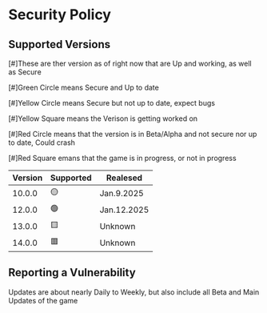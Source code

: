 # Security Policy

## Supported Versions

[#]These are ther version as of right now that are Up and working, as well as Secure

[#]Green Circle means Secure and Up to date

[#]Yellow Circle means Secure but not up to date, expect bugs

[#]Yellow Square means the Verison is getting worked on

[#]Red Circle means that the version is in Beta/Alpha and not secure nor up to date, Could crash

[#]Red Square emans that the game is in progress, or not in progress


| Version | Supported          | Realesed   |
| ------- | ------------------ |------------|
| 10.0.0  | :yellow_circle:    | Jan.9.2025 |
| 12.0.0  | :green_circle:     | Jan.12.2025|
| 13.0.0  | :yellow_square:    | Unknown    |
| 14.0.0  | :red_square:       | Unknown    |

## Reporting a Vulnerability

Updates are about nearly Daily to Weekly, but also include all Beta and Main Updates of the game
